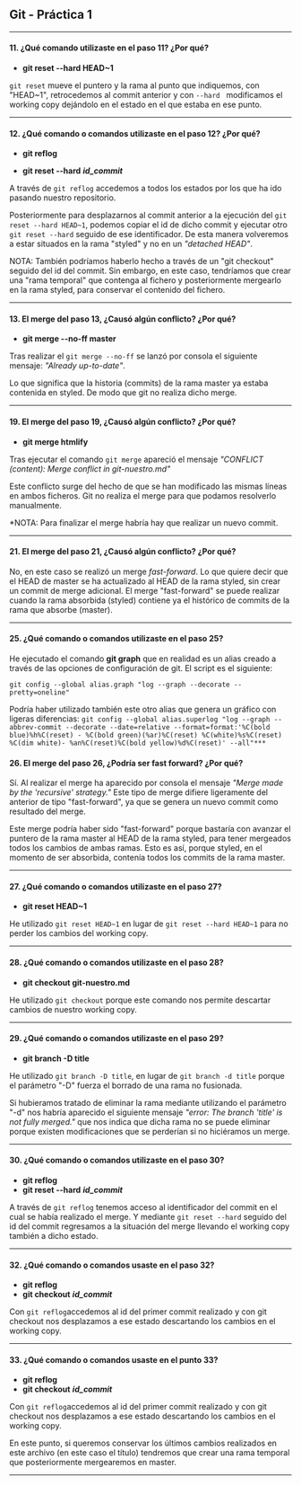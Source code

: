 ## Git - Práctica 1
---
#### 11. ¿Qué comando utilizaste en el paso 11? ¿Por qué?
* **git reset --hard HEAD~1**

`git reset` mueve el puntero y la rama al punto que indiquemos, con "HEAD~1", retrocedemos al commit anterior y con `--hard ` modificamos el working copy dejándolo en el estado en el que estaba en ese punto.

***
#### 12. ¿Qué comando o comandos utilizaste en el paso 12? ¿Por qué?
* **git reflog**

* **git reset --hard** ***id_commit***

A través de `git reflog` accedemos a todos los estados por los que ha ido pasando nuestro repositorio.

Posteriormente para desplazarnos al commit anterior a la ejecución del `git reset --hard HEAD~1`, podemos copiar el id de dicho commit y ejecutar otro `git reset --hard` seguido de ese identificador. De esta manera volveremos a estar situados en la rama "styled" y no en un *"detached HEAD"*.

NOTA: También podríamos haberlo hecho a través de un "git checkout" seguido del id del commit. Sin embargo, en este caso, tendríamos que crear una "rama temporal" que contenga al fichero y posteriormente mergearlo en la rama styled, para conservar el contenido del fichero.

***
#### 13. El merge del paso 13, ¿Causó algún conflicto? ¿Por qué?
* **git merge --no-ff master**

Tras realizar el `git merge --no-ff` se lanzó por consola el siguiente mensaje: *"Already up-to-date"*.

Lo que significa que la historia (commits) de la rama master ya estaba contenida en styled. De modo que git no realiza dicho merge.

***
#### 19. El merge del paso 19, ¿Causó algún conflicto? ¿Por qué?
* **git merge htmlify**

Tras ejecutar el comando `git merge` apareció el mensaje *"CONFLICT (content): Merge conflict in git-nuestro.md"* 

Este conflicto surge del hecho de que se han modificado las mismas líneas en ambos ficheros. Git no realiza el merge para que podamos resolverlo manualmente.

*NOTA: Para finalizar el merge habría hay que realizar un nuevo commit.

***
#### 21. El merge del paso 21, ¿Causó algún conflicto? ¿Por qué?

No, en este caso se realizó un merge *fast-forward*. Lo que quiere decir que el HEAD de master se ha actualizado al HEAD de la rama styled, sin crear un commit de merge adicional. El merge "fast-forward" se puede realizar cuando la rama absorbida (styled) contiene ya el histórico de commits de la rama que absorbe (master). 

***
#### 25. ¿Qué comando o comandos utilizaste en el paso 25?
He ejecutado el comando **git graph** que en realidad es un alias creado a través de las opciones de configuración de git. El script es el siguiente:

`git config --global alias.graph "log --graph --decorate --pretty=oneline"`

Podría haber utilizado también este otro alias que genera un gráfico con ligeras diferencias: 
`git config --global alias.superlog "log --graph --abbrev-commit --decorate --date=relative --format=format:'%C(bold blue)%h%C(reset) - %C(bold green)(%ar)%C(reset) %C(white)%s%C(reset) %C(dim white)- %an%C(reset)%C(bold yellow)%d%C(reset)' --all"***`

#### 26. El merge del paso 26, ¿Podría ser fast forward? ¿Por qué?
Sí. Al realizar el merge ha aparecido por consola el mensaje *"Merge made by the 'recursive' strategy."*
Este tipo de merge difiere ligeramente del anterior de tipo "fast-forward", ya que se genera un nuevo commit como resultado del merge.

Este merge podría haber sido "fast-forward" porque bastaría con avanzar el puntero de la rama master al HEAD de la rama styled, para tener mergeados todos los cambios de ambas ramas. Esto es así, porque styled, en el momento de ser absorbida, contenía todos los commits de la rama master.

***
#### 27. ¿Qué comando o comandos utilizaste en el paso 27?
* **git reset HEAD~1**

He utilizado `git reset HEAD~1` en lugar de `git reset --hard HEAD~1` para no perder los cambios del working copy.

***
#### 28. ¿Qué comando o comandos utilizaste en el paso 28?
* **git checkout git-nuestro.md**

He utilizado `git checkout` porque este comando nos permite descartar cambios de nuestro working copy.

***
#### 29. ¿Qué comando o comandos utilizaste en el paso 29?
* **git branch -D title**

He utilizado `git branch -D title`, en lugar de `git branch -d title` porque el parámetro "-D" fuerza el borrado de una rama no fusionada.

Si hubieramos tratado de eliminar la rama mediante utilizando el parámetro "-d" nos habría aparecido el siguiente mensaje *"error: The branch 'title' is not fully merged."* que nos indica que dicha rama no se puede eliminar porque existen modificaciones que se perderían si no hiciéramos un merge. 

***
#### 30. ¿Qué comando o comandos utilizaste en el paso 30?
* **git reflog**
* **git reset --hard** ***id_commit***

A través de `git reflog` tenemos acceso al identificador del commit en el cual se había realizado el merge. Y mediante `git reset --hard` seguido del id del commit regresamos a la situación del merge llevando el working copy también a dicho estado. 

***
#### 32. ¿Qué comando o comandos usaste en el paso 32?
* **git reflog**
* **git checkout** ***id_commit***

Con `git reflog`accedemos al id del primer commit realizado y con git checkout nos desplazamos a ese estado descartando los cambios en el working copy.

***
#### 33. ¿Qué comando o comandos usaste en el punto 33?
* **git reflog**
* **git checkout** ***id_commit***

Con `git reflog`accedemos al id del primer commit realizado y con git checkout nos desplazamos a ese estado descartando los cambios en el working copy.

En este punto, si queremos conservar los últimos cambios realizados en este archivo (en este caso el título) tendremos que crear una rama temporal que posteriormente mergearemos en master.

***